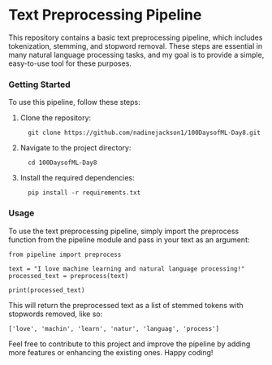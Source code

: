 # Text Preprocessing Pipeline

This repository contains a basic text preprocessing pipeline, which includes tokenization, stemming, and stopword removal. These steps are essential in many natural language processing tasks, and my goal is to provide a simple, easy-to-use tool for these purposes.

### Getting Started

To use this pipeline, follow these steps:

1. Clone the repository:
              
              
         git clone https://github.com/nadinejackson1/100DaysofML-Day8.git

2. Navigate to the project directory:
              
              
         cd 100DaysofML-Day8
         
3. Install the required dependencies:
              
              
         pip install -r requirements.txt

### Usage

To use the text preprocessing pipeline, simply import the preprocess function from the pipeline module and pass in your text as an argument:

    from pipeline import preprocess

    text = "I love machine learning and natural language processing!"
    processed_text = preprocess(text)

    print(processed_text)

This will return the preprocessed text as a list of stemmed tokens with stopwords removed, like so:

    ['love', 'machin', 'learn', 'natur', 'languag', 'process']

Feel free to contribute to this project and improve the pipeline by adding more features or enhancing the existing ones. Happy coding!
